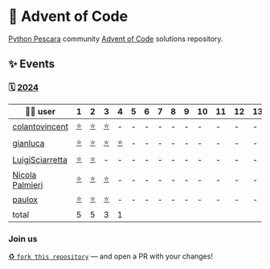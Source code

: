 # 🌠 Advent of Code

[Python Pescara](https://pescara.python.it) community [Advent of Code](https://adventofcode.com/) solutions repository.

## ✨ Events

### 🗓️ [2024](https://adventofcode.com/2024)

| 🧑‍💻 user                                               | 1                                                                                | 2                                                                                | 3                                                                          | 4   | 5   | 6   | 7   | 8   | 9   | 10  | 11  | 12  | 13  | 14  | 15  | 16  | 17  | 18  | 19  | 20  | 21  | 22  | 23  | 24  | 25  |
| ----------------------------------------------------- | -------------------------------------------------------------------------------- | -------------------------------------------------------------------------------- | -------------------------------------------------------------------------- | --- | --- | --- | --- | --- | --- | --- | --- | --- | --- | --- | --- | --- | --- | --- | --- | --- | --- | --- | --- | --- | --- |
| [colantovincent](https://github.com/Colantovincent)   | [⭐](https://github.com/Colantovincent/aoc2024/blob/main/day1.py)                | [⭐](https://github.com/Colantovincent/aoc2024/blob/main/day2.py)                | [⭐](https://github.com/Colantovincent/aoc2024/blob/main/day3.py)          | -   | -   | -   | -   | -   | -   | -   | -   | -   | -   | -   | -   | -   | -   | -   | -   | -   | -   | -   | -   | -   | -   |
| [gianluca](https://www.sci.unich.it/~amato/)          | [⭐](https://github.com/amato-gianluca/aoc2024/tree/main/puzzle1)                | [⭐](https://github.com/amato-gianluca/aoc2024/tree/main/puzzle2)                | [⭐](https://github.com/amato-gianluca/aoc2024/tree/main/puzzle3)          | [⭐](https://github.com/amato-gianluca/aoc2024/tree/main/puzzle4)   | -   | -   | -   | -   | -   | -   | -   | -   | -   | -   | -   | -   | -   | -   | -   | -   | -   | -   | -   | -   | -   |
| [LuigiSciarretta](https://github.com/LuigiSciarretta) | [⭐](https://github.com/LuigiSciarretta/AdventOfCode24/blob/master/Day1/day1.py) | [⭐](https://github.com/LuigiSciarretta/AdventOfCode24/blob/master/Day2/day2.py) | -                                                                          | -   | -   | -   | -   | -   | -   | -   | -   | -   | -   | -   | -   | -   | -   | -   | -   | -   | -   | -   | -   | -   | -   |
| [Nicola Palmieri](https://github.com/n1c0p)                      | [⭐](https://github.com/n1c0p/AdventOfCode2024)       | [⭐](https://github.com/n1c0p/AdventOfCode2024)       | [⭐](https://github.com/n1c0p/AdventOfCode2024) | -   | -   | -   | -   | -   | -   | -   | -   | -   | -   | -   | -   | -   | -   | -   | -   | -   | -   | -   | -   | -   | -   |
| [paulox](https://www.paulox.net)                      | [⭐](https://github.com/pauloxnet/adventofcode/blob/main/aoc2024/day01.py)       | [⭐](https://github.com/pauloxnet/adventofcode/blob/main/aoc2024/day02.py)       | [⭐](https://github.com/pauloxnet/adventofcode/blob/main/aoc2024/day03.py) | -   | -   | -   | -   | -   | -   | -   | -   | -   | -   | -   | -   | -   | -   | -   | -   | -   | -   | -   | -   | -   | -   |
| total                                                 | 5                                                                                | 5                                                                                | 3                                                                          | 1    |     |     |     |     |     |     |     |     |     |     |     |     |     |     |     |     |     |     |     |     |     |

### Join us

[♻️ `fork this repository`](https://github.com/PythonPescara/advent-of-code/fork) — and open a PR with your changes!
